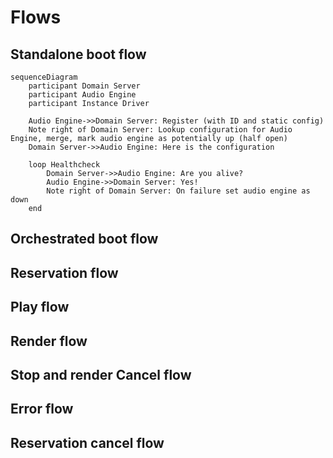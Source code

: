 # Flows

## Standalone boot flow

```mermaid
sequenceDiagram
    participant Domain Server
    participant Audio Engine
    participant Instance Driver
    
    Audio Engine->>Domain Server: Register (with ID and static config)
    Note right of Domain Server: Lookup configuration for Audio Engine, merge, mark audio engine as potentially up (half open)
    Domain Server->>Audio Engine: Here is the configuration
    
    loop Healthcheck
        Domain Server->>Audio Engine: Are you alive?
        Audio Engine->>Domain Server: Yes!
        Note right of Domain Server: On failure set audio engine as down
    end
```

## Orchestrated boot flow

## Reservation flow

## Play flow

## Render flow

## Stop and render Cancel flow

## Error flow

## Reservation cancel flow